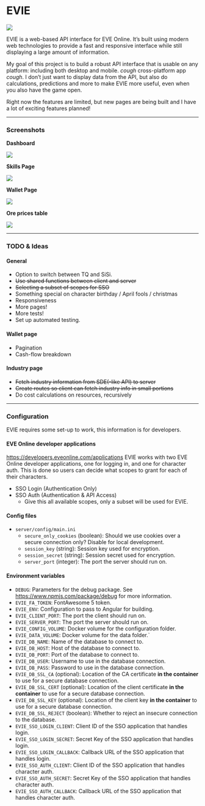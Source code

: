 # EVIE

[![](https://img.shields.io/badge/fly_safe-o7-2F849E.svg?style=for-the-badge)](https://www.eveonline.com/)

EVIE is a web-based API interface for EVE Online. It’s built using modern web technologies to provide a fast and responsive interface while still displaying a large amount of information.

My goal of this project is to build a robust API interface that is usable on any platform: including both desktop and mobile. *cough* cross-platform app *cough*. I don’t just want to display data from the API, but also do calculations, predictions and more to make EVIE more useful, even when you also have the game open.

Right now the features are limited, but new pages are being built and I have a lot of exciting features planned!

---

### Screenshots
**Dashboard**

![](https://data.saturnserver.org/images/dashboard.png)

**Skills Page**

![](https://data.saturnserver.org/images/skills.png)

**Wallet Page**

![](https://data.saturnserver.org/images/wallet.png)

**Ore prices table**

![](https://data.saturnserver.org/images/ores.png)

---

### TODO & Ideas

#### General
* Option to switch between TQ and SiSi.
* ~~Use shared functions between client and server~~
* ~~Selecting a subset of scopes for SSO~~
* Something special on character birthday / April fools / christmas
* Responsiveness
* More pages!
* More tests!
* Set up automated testing.

#### Wallet page
* Pagination
* Cash-flow breakdown

#### Industry page
* ~~Fetch industry information from SDE(-like API) to server~~
* ~~Create routes so client can fetch industry info in small portions~~
* Do cost calculations on resources, recursively

---

### Configuration
EVIE requires some set-up to work, this information is for developers.

#### EVE Online developer applications
<https://developers.eveonline.com/applications>
EVIE works with two EVE Online developer applications, one for logging in, and one for character auth.
This is done so users can decide what scopes to grant for each of their characters.

- SSO Login (Authentication Only)
- SSO Auth (Authentication & API Access)
    - Give this all available scopes, only a subset will be used for EVIE.

#### Config files
- `server/config/main.ini`
    - `secure_only_cookies` (boolean): Should we use cookies over a secure connection only? Disable for local development.
    - `session_key` (string): Session key used for encryption.
    - `session_secret` (string): Session secret used for encryption.
    - `server_port` (integer): The port the server should run on.

#### Environment variables
- `DEBUG`: Parameters for the debug package. See <https://www.npmjs.com/package/debug> for more information.
- `EVIE_FA_TOKEN`: FontAwesome 5 token.
- `EVIE_ENV`: Configuration to pass to Angular for building.
- `EVIE_CLIENT_PORT`: The port the client should run on.
- `EVIE_SERVER_PORT`: The port the server should run on.
- `EVIE_CONFIG_VOLUME`: Docker volume for the configuration folder.
- `EVIE_DATA_VOLUME`: Docker volume for the data folder.`
- `EVIE_DB_NAME`: Name of the database to connect to.
- `EVIE_DB_HOST`: Host of the database to connect to.
- `EVIE_DB_PORT`: Port of the database to connect to.
- `EVIE_DB_USER`: Username to use in the database connection.
- `EVIE_DB_PASS`: Password to use in the database connection.
- `EVIE_DB_SSL_CA` (optional): Location of the CA certificate **in the container** to use for a secure database connection.
- `EVIE_DB_SSL_CERT` (optional): Location of the client certificate **in the container** to use for a secure database connection.
- `EVIE_DB_SSL_KEY` (optional): Location of the client key **in the container** to use for a secure database connection.
- `EVIE_DB_SSL_REJECT` (boolean): Whether to reject an insecure connection to the database.
- `EVIE_SSO_LOGIN_CLIENT`: Client ID of the SSO application that handles login.
- `EVIE_SSO_LOGIN_SECRET`: Secret Key of the SSO application that handles login.
- `EVIE_SSO_LOGIN_CALLBACK`: Callback URL of the SSO application that handles login.
- `EVIE_SSO_AUTH_CLIENT`: Client ID of the SSO application that handles character auth.
- `EVIE_SSO_AUTH_SECRET`: Secret Key of the SSO application that handles character auth.
- `EVIE_SSO_AUTH_CALLBACK`: Callback URL of the SSO application that handles character auth.
